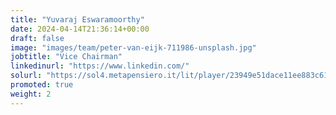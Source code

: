 ```yaml
---
title: "Yuvaraj Eswaramoorthy"
date: 2024-04-14T21:36:14+00:00
draft: false
image: "images/team/peter-van-eijk-711986-unsplash.jpg"
jobtitle: "Vice Chairman"
linkedinurl: "https://www.linkedin.com/"
solurl: "https://sol4.metapensiero.it/lit/player/23949e51dace11ee883c6162688db8a6"
promoted: true
weight: 2
---
```

